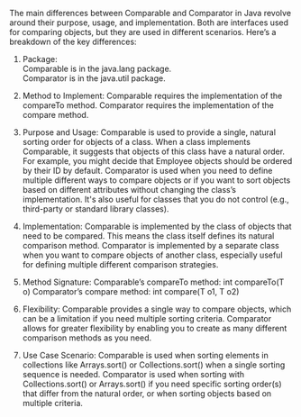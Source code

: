 The main differences between Comparable and Comparator in Java revolve around their purpose, usage, and implementation. Both are interfaces used for comparing objects, but they are used in different scenarios. Here’s a breakdown of the key differences:

1. Package:</br>
Comparable is in the java.lang package.</br>
Comparator is in the java.util package.

4. Method to Implement:
Comparable requires the implementation of the compareTo method.
Comparator requires the implementation of the compare method.

5. Purpose and Usage:
Comparable is used to provide a single, natural sorting order for objects of a class. When a class implements Comparable, it suggests that objects of this class have a natural order. For example, you might decide that Employee objects should be ordered by their ID by default.
Comparator is used when you need to define multiple different ways to compare objects or if you want to sort objects based on different attributes without changing the class’s implementation. It's also useful for classes that you do not control (e.g., third-party or standard library classes).

6. Implementation:
Comparable is implemented by the class of objects that need to be compared. This means the class itself defines its natural comparison method.
Comparator is implemented by a separate class when you want to compare objects of another class, especially useful for defining multiple different comparison strategies.

7. Method Signature:
Comparable’s compareTo method: int compareTo(T o)
Comparator’s compare method: int compare(T o1, T o2)

8. Flexibility:
Comparable provides a single way to compare objects, which can be a limitation if you need multiple sorting criteria.
Comparator allows for greater flexibility by enabling you to create as many different comparison methods as you need.

9. Use Case Scenario:
Comparable is used when sorting elements in collections like Arrays.sort() or Collections.sort() when a single sorting sequence is needed.
Comparator is used when sorting with Collections.sort() or Arrays.sort() if you need specific sorting order(s) that differ from the natural order, or when sorting objects based on multiple criteria.
